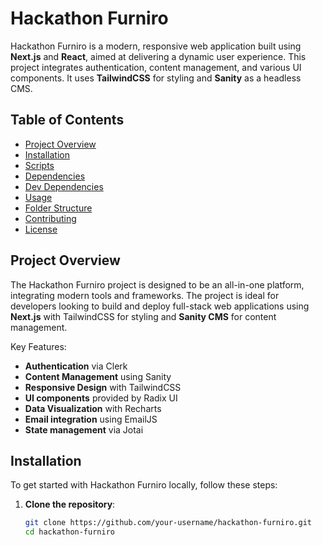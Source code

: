 # Hackathon Furniro

Hackathon Furniro is a modern, responsive web application built using **Next.js** and **React**, aimed at delivering a dynamic user experience. This project integrates authentication, content management, and various UI components. It uses **TailwindCSS** for styling and **Sanity** as a headless CMS.

## Table of Contents

- [Project Overview](#project-overview)
- [Installation](#installation)
- [Scripts](#scripts)
- [Dependencies](#dependencies)
- [Dev Dependencies](#dev-dependencies)
- [Usage](#usage)
- [Folder Structure](#folder-structure)
- [Contributing](#contributing)
- [License](#license)

## Project Overview

The Hackathon Furniro project is designed to be an all-in-one platform, integrating modern tools and frameworks. The project is ideal for developers looking to build and deploy full-stack web applications using **Next.js** with TailwindCSS for styling and **Sanity CMS** for content management.

Key Features:
- **Authentication** via Clerk
- **Content Management** using Sanity
- **Responsive Design** with TailwindCSS
- **UI components** provided by Radix UI
- **Data Visualization** with Recharts
- **Email integration** using EmailJS
- **State management** via Jotai

## Installation

To get started with Hackathon Furniro locally, follow these steps:

1. **Clone the repository**:

   ```bash
   git clone https://github.com/your-username/hackathon-furniro.git
   cd hackathon-furniro
